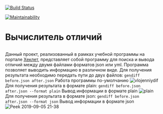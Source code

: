 [![Build Status](https://travis-ci.org/AlexandrIgn/project-lvl2-s471.svg?branch=master)](https://travis-ci.org/AlexandrIgn/project-lvl2-s471)

[![Maintainability](https://api.codeclimate.com/v1/badges/2139ef86fbd7c433911a/maintainability)](https://codeclimate.com/github/AlexandrIgn/project-lvl2-s471/maintainability)
# Вычислитель отличий <h2> 
Данный проект, реализованный в рамках учебной программы на портале [Хеклет](https://ru.hexlet.io/pages/about), представляет собой программу для поиска и вывода отличий между двумя файлами форматов json или yml. Программа позволяет выводить информацию в различном виде. 
Для получения результата необходимо передать пути до двух файлов:
``
gendiff before.json after.json
``
Работа программы по-умолчанию
![vlojenniydif](https://user-images.githubusercontent.com/46720922/64365615-9e513400-d025-11e9-8381-2bc45494aacf.gif)
Для получения результата в формате plain:
``
gendiff before.json after.json --format plain
``
Вывод информации в формате plain
![plain](https://user-images.githubusercontent.com/46720922/64365658-b032d700-d025-11e9-99dd-0a4f02fca4e1.gif)
Для получения результата в формате json:
``
gendiff before.json after.json --format json
``
Вывод информации в формате json
![Peek 2019-09-05 21-38](https://user-images.githubusercontent.com/46720922/64365706-c476d400-d025-11e9-81c1-6af3e1471266.gif)

